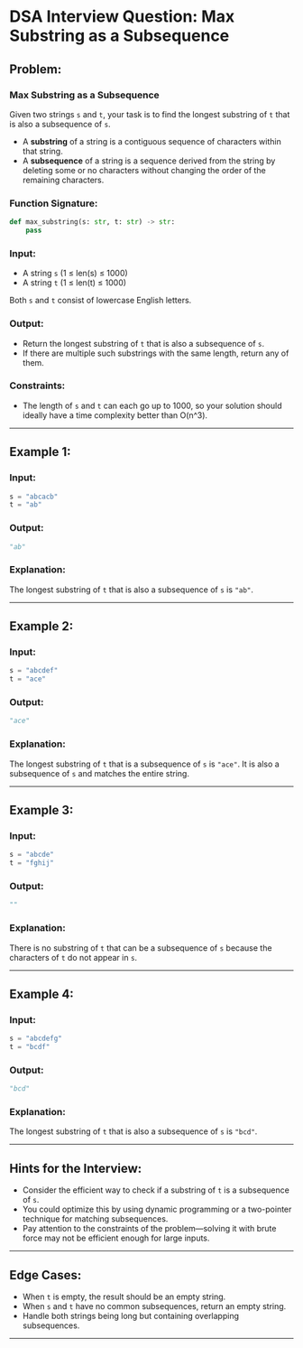 
# DSA Interview Question: Max Substring as a Subsequence

## Problem:

### Max Substring as a Subsequence

Given two strings `s` and `t`, your task is to find the longest substring of `t` that is also a subsequence of `s`.

- A **substring** of a string is a contiguous sequence of characters within that string.
- A **subsequence** of a string is a sequence derived from the string by deleting some or no characters without changing the order of the remaining characters.

### Function Signature:

```python
def max_substring(s: str, t: str) -> str:
    pass
```

### Input:

- A string `s` (1 ≤ len(s) ≤ 1000)
- A string `t` (1 ≤ len(t) ≤ 1000)

Both `s` and `t` consist of lowercase English letters.

### Output:

- Return the longest substring of `t` that is also a subsequence of `s`.
- If there are multiple such substrings with the same length, return any of them.

### Constraints:

- The length of `s` and `t` can each go up to 1000, so your solution should ideally have a time complexity better than O(n^3).

---

## Example 1:

### Input:

```python
s = "abcacb"
t = "ab"
```

### Output:

```python
"ab"
```

### Explanation:

The longest substring of `t` that is also a subsequence of `s` is `"ab"`.

---

## Example 2:

### Input:

```python
s = "abcdef"
t = "ace"
```

### Output:

```python
"ace"
```

### Explanation:

The longest substring of `t` that is a subsequence of `s` is `"ace"`. It is also a subsequence of `s` and matches the entire string.

---

## Example 3:

### Input:

```python
s = "abcde"
t = "fghij"
```

### Output:

```python
""
```

### Explanation:

There is no substring of `t` that can be a subsequence of `s` because the characters of `t` do not appear in `s`.

---

## Example 4:

### Input:

```python
s = "abcdefg"
t = "bcdf"
```

### Output:

```python
"bcd"
```

### Explanation:

The longest substring of `t` that is also a subsequence of `s` is `"bcd"`.

---

## Hints for the Interview:

- Consider the efficient way to check if a substring of `t` is a subsequence of `s`.
- You could optimize this by using dynamic programming or a two-pointer technique for matching subsequences.
- Pay attention to the constraints of the problem—solving it with brute force may not be efficient enough for large inputs.

---

## Edge Cases:

- When `t` is empty, the result should be an empty string.
- When `s` and `t` have no common subsequences, return an empty string.
- Handle both strings being long but containing overlapping subsequences.

---
